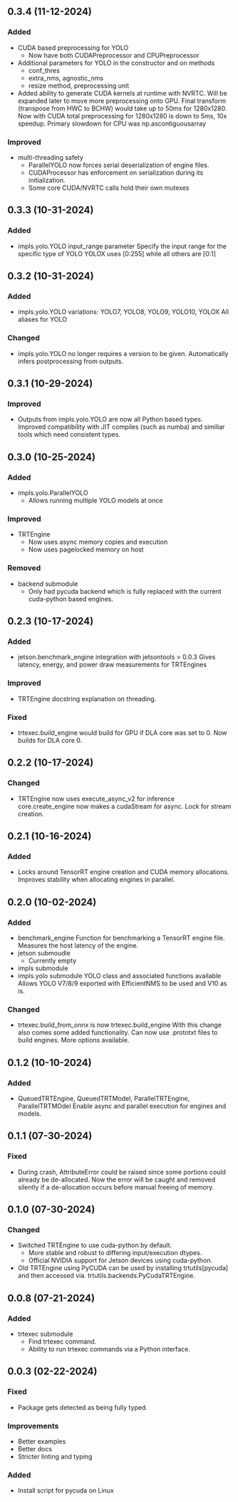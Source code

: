 ## 0.3.4 (11-12-2024)

### Added

- CUDA based preprocessing for YOLO
    - Now have both CUDAPreprocessor and CPUPreprocessor
- Additional parameters for YOLO in the constructor and on methods
    - conf_thres
    - extra_nms, agnostic_nms
    - resize method, preprocessing unit
- Added ability to generate CUDA kernels at runtime with
    NVRTC. Will be expanded later to move more preprocessing
    onto GPU. Final transform (transpose from HWC to BCHW)
    would take up to 50ms for 1280x1280. Now with CUDA total
    preprocessing for 1280x1280 is down to 5ms, 10x speedup.
    Primary slowdown for CPU was np.ascontiguousarray

### Improved

- multi-threading safety
    - ParallelYOLO now forces serial deserialization of
        engine files.
    - CUDAProcessor has enforcement on serialization during
        its initialization.
    - Some core CUDA/NVRTC calls hold their own mutexes

## 0.3.3 (10-31-2024)

### Added

- impls.yolo.YOLO input_range parameter
    Specify the input range for the specific type of YOLO
    YOLOX uses [0:255] while all others are [0:1]

## 0.3.2 (10-31-2024)

### Added

- impls.yolo.YOLO variations:
    YOLO7, YOLO8, YOLO9, YOLO10, YOLOX
    All aliases for YOLO

### Changed

- impls.yolo.YOLO no longer requires a version to be given.
    Automatically infers postprocessing from outputs.

## 0.3.1 (10-29-2024)

### Improved

- Outputs from impls.yolo.YOLO are now all
    Python based types. Improved compatibility with
    JIT compiles (such as numba) and similiar tools
    which need consistent types.

## 0.3.0 (10-25-2024)

### Added

- impls.yolo.ParallelYOLO
    - Allows running multiple YOLO models at once

### Improved

- TRTEngine
    - Now uses async memory copies and execution
    - Now uses pagelocked memory on host

### Removed

- backend submodule
    - Only had pycuda backend which is fully replaced
      with the current cuda-python based engines.

## 0.2.3 (10-17-2024)

### Added

- jetson.benchmark_engine integration with jetsontools > 0.0.3
    Gives latency, energy, and power draw measurements
    for TRTEngines

### Improved

- TRTEngine docstring explanation on threading.

### Fixed

- trtexec.build_engine would build for GPU if DLA
    core was set to 0. Now builds for DLA core 0.

## 0.2.2 (10-17-2024)

### Changed

- TRTEngine now uses execute_async_v2 for inference
    core.create_engine now makes a cudaStream for async.
    Lock for stream creation.

## 0.2.1 (10-16-2024)

### Added

- Locks around TensorRT engine creation and
    CUDA memory allocations. Improves stability
    when allocating engines in parallel.

## 0.2.0 (10-02-2024)

### Added

- benchmark_engine
    Function for benchmarking a TensorRT engine file.
    Measures the host latency of the engine.
- jetson submoudle
    - Currently empty
- impls submodule
- impls.yolo submodule
    YOLO class and associated functions available
    Allows YOLO V7/8/9 exported with EfficientNMS
    to be used and V10 as is.

### Changed

- trtexec.build_from_onnx is now trtexec.build_engine
    With this change also comes some added functionality.
    Can now use .prototxt files to build engines.
    More options available.

## 0.1.2 (10-10-2024)

### Added

- QueuedTRTEngine, QueuedTRTModel, ParallelTRTEngine, ParallelTRTMOdel
    Enable async and parallel execution for engines and models.

## 0.1.1 (07-30-2024)

### Fixed

- During crash, AttributeError could be raised since
    some portions could already be de-allocated.
    Now the error will be caught and removed silently
    if a de-allocation occurs before manual freeing
    of memory.

## 0.1.0 (07-30-2024)

### Changed

- Switched TRTEngine to use cuda-python by default.
    - More stable and robust to differing input/execution dtypes.
    - Official NVIDIA support for Jetson devices using cuda-python.
- Old TRTEngine using PyCUDA can be used by installing trtutils[pycuda]
    and then accessed via. trtutils.backends.PyCudaTRTEngine.

## 0.0.8 (07-21-2024)

### Added

- trtexec submodule
    - Find trtexec command.
    - Ability to run trtexec commands via a Python interface.

## 0.0.3 (02-22-2024)

### Fixed

- Package gets detected as being fully typed.

### Improvements

- Better examples
- Better docs
- Stricter linting and typing

### Added

- Install script for pycuda on Linux
